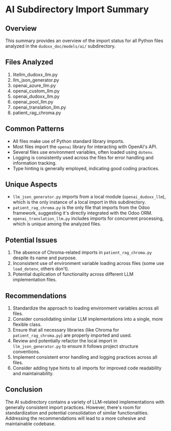 # AI Subdirectory Import Summary

## Overview
This summary provides an overview of the import status for all Python files analyzed in the `dudoxx_doc/models/ai/` subdirectory.

## Files Analyzed
1. litellm_dudoxx_llm.py
2. llm_json_generator.py
3. openai_azure_llm.py
4. openai_custom_llm.py
5. openai_dudoxx_llm.py
6. openai_pool_llm.py
7. openai_translation_llm.py
8. patient_rag_chroma.py

## Common Patterns
- All files make use of Python standard library imports.
- Most files import the `openai` library for interacting with OpenAI's API.
- Several files use environment variables, often loaded using `dotenv`.
- Logging is consistently used across the files for error handling and information tracking.
- Type hinting is generally employed, indicating good coding practices.

## Unique Aspects
- `llm_json_generator.py` imports from a local module (`openai_dudoxx_llm`), which is the only instance of a local import in this subdirectory.
- `patient_rag_chroma.py` is the only file that imports from the Odoo framework, suggesting it's directly integrated with the Odoo ORM.
- `openai_translation_llm.py` includes imports for concurrent processing, which is unique among the analyzed files.

## Potential Issues
1. The absence of Chroma-related imports in `patient_rag_chroma.py` despite its name and purpose.
2. Inconsistent use of environment variable loading across files (some use `load_dotenv`, others don't).
3. Potential duplication of functionality across different LLM implementation files.

## Recommendations
1. Standardize the approach to loading environment variables across all files.
2. Consider consolidating similar LLM implementations into a single, more flexible class.
3. Ensure that all necessary libraries (like Chroma for `patient_rag_chroma.py`) are properly imported and used.
4. Review and potentially refactor the local import in `llm_json_generator.py` to ensure it follows project structure conventions.
5. Implement consistent error handling and logging practices across all files.
6. Consider adding type hints to all imports for improved code readability and maintainability.

## Conclusion
The AI subdirectory contains a variety of LLM-related implementations with generally consistent import practices. However, there's room for standardization and potential consolidation of similar functionalities. Addressing the recommendations will lead to a more cohesive and maintainable codebase.